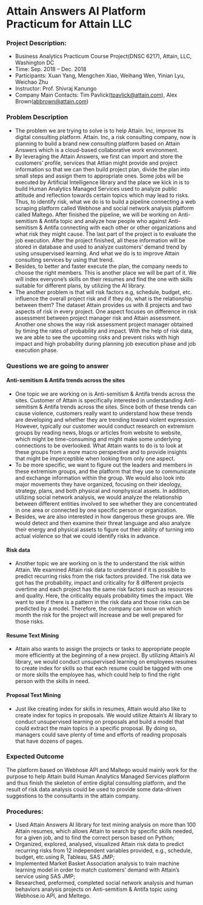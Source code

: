 # Attain Answers AI Platform Practicum for Attain LLC

### Project Description:
* Business Analytics Practicum Course Project(DNSC 6217), Attain, LLC, Washington DC
* Time: Sep. 2018 – Dec. 2018
* Participants: Xuan Yang, Mengchen Xiao, Weihang Wen, Yinian Lyu, Weichao Zhu
* Instructor: Prof. Shivraj Kanungo
* Company Main Contacts: Tim Pavlick(tpavlick@attain.com), Alex Brown(abbrown@attain.com)

### Problem Description
* The problem we are trying to solve is to help Attain. Inc, improve its digital consulting platform. Attain. Inc, a risk consulting company, now is planning to build a brand new consulting platform based on Attain Answers which is a cloud-based collaborative work
environment. 
* By leveraging the Attain Answers, we first can import and store the customers’ profile, services that Attian might provide and project information so that we can then build project plan, divide the plan into small steps and assign them to appropriate ones. Some jobs will be executed by Artificial Intelligence library and the place we kick in is to build Human Analytics Managed Services used to analyze public attitude and reflection towards certain topics which may lead to risks. Thus, to identify risk, what we do is to build a pipeline connecting a web scraping platform called Webhose and social network analysis platform called Maltego. After finished the pipeline, we will be working on Anti-semitism & Antifa topic and analyze how people who against Anti-semitism & Antifa connecting with each other or other organizations and what risk they might cause. The last part of the project is to evaluate the job execution. After the project finished, all these information will be stored in database and used to analyze customers’ demand trend by using unsupervised learning. And what we do is to improve Attain consulting services by using that trend.
* Besides, to better and faster execute the plan, the company needs to choose the right members. This is another place we will be part of it. We will index everyone’s skills on their resumes and find the one with skills suitable for different plans, by utilizing the AI
library.
* The another problem is that will risk factors e.g, schedule, budget, etc. influence the overall project risk and if they do, what is the relationship between them? The dataset Attain provides us with 8 projects and two aspects of risk in every project. One aspect focuses on difference in risk assessment between project manager risk and Attain assessment. Another one shows the way risk assessment project manager obtained by timing the rates of probability and impact. With the help of risk data, we are able to see the upcoming risks and prevent risks with high impact and high probability during planning job execution phase and job execution phase.

### Questions we are going to answer
#### Anti-semitism & Antifa trends across the sites
* One topic we are working on is Anti-semitism & Antifa trends across the sites. Customer of Attain is specifically interested in understanding Anti-semitism & Antifa trends across the sites. Since both of these trends can cause violence, customers really want to understand how these trends are developing and whether they are trending toward violent expression. However, typically our customer would conduct research on extremism groups by reading news, blogs or articles from website to website, which might be time-consuming and might make some underlying connections to be overlooked. What Attain wants to do is to look at these groups from a more macro perspective and to provide insights that might be imperceptible when looking from only one aspect.
* To be more specific, we want to figure out the leaders and members in these extremism groups, and the platform that they use to communicate and exchange information within the group. We would also look into major movements they have organized, focusing on their ideology, strategy, plans, and both physical and nonphysical assets. In addition, utilizing social network analysis, we would analyze the relationship between different entities involved to see whether they are concentrated in one area or connected by one specific person or organization. 
* Besides, we are also interested in how dangerous these groups are. We would detect and then examine their threat language and also analyze their energy and physical assets to figure out their ability of turning into actual violence so that we could identify risks in advance.

#### Risk data
* Another topic we are working on is the to understand the risk within Attain. We examined Attain risk data to understand if it is possible to predict recurring risks from the risk factors provided. The risk data we got has the probability, impact and criticality for 8 different projects overtime and each project has the same risk factors such as resources and quality. Here, the criticality equals probability times the impact. We want to see if there is a pattern in the risk data and those risks can be predicted by a model. Therefore, the company can know on which month the risk for the project will increase and be well prepared for those risks.

#### Resume Text Mining
* Attain also wants to assign the projects or tasks to appropriate people more efficiently at the beginning of a new project. By utilizing Attain’s AI library, we would conduct unsupervised learning on employees resumes to create index for skills so that each resume could be tagged with one or more skills the employee has, which could help to find the right person with the skills in need.

#### Proposal Text Mining
* Just like creating index for skills in resumes, Attain would also like to create index for topics in proposals. We would utilize Attain’s AI library to conduct unsupervised learning on proposals and build a model that could extract the main topics in a specific proposal. By doing so, managers could save plenty of time and efforts of reading proposals that have dozens of pages.

### Expected Outcome
The platform based on Webhose API and Maltego would mainly work for the purpose to help Attain build Human Analytics Managed Services platform and thus finish the skeleton of entire digital consulting platform, and the result of risk data analysis could be used to provide some data-driven suggestions to the consultants in the attain company.

### Procedures:
* Used Attain Answers AI library for text mining analysis on more than 100 Attain resumes, which allows Attain to search by specific skills needed, for a given job, and to find the correct person based on Python; 
* Organized, explored, analysed, visualized Attain risk data to predict recurring risks from 12 independent variables provided, e.g., schedule, budget, etc.using R, Tableau, SAS JMP; 
* Implemented Market Basket Association analysis to train machine learning model in order to match customers’ demand with Attain’s service using SAS JMP;
* Researched, preformed, completed social network analysis and human behaviors analysis projects on Anti-semitism & Antifa topic using Webhose.io API, and Meltego.

